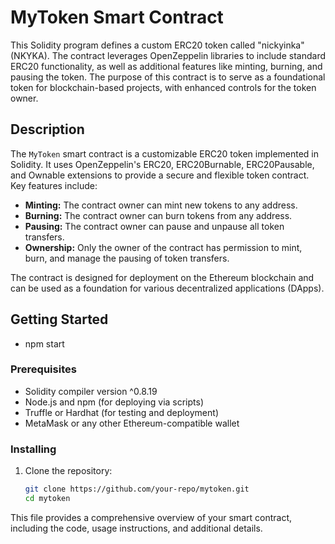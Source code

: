 # MyToken Smart Contract

This Solidity program defines a custom ERC20 token called "nickyinka" (NKYKA). The contract leverages OpenZeppelin libraries to include standard ERC20 functionality, as well as additional features like minting, burning, and pausing the token. The purpose of this contract is to serve as a foundational token for blockchain-based projects, with enhanced controls for the token owner.

## Description

The `MyToken` smart contract is a customizable ERC20 token implemented in Solidity. It uses OpenZeppelin's ERC20, ERC20Burnable, ERC20Pausable, and Ownable extensions to provide a secure and flexible token contract. Key features include:

- **Minting:** The contract owner can mint new tokens to any address.
- **Burning:** The contract owner can burn tokens from any address.
- **Pausing:** The contract owner can pause and unpause all token transfers.
- **Ownership:** Only the owner of the contract has permission to mint, burn, and manage the pausing of token transfers.

The contract is designed for deployment on the Ethereum blockchain and can be used as a foundation for various decentralized applications (DApps).

## Getting Started
- npm start

### Prerequisites

- Solidity compiler version ^0.8.19
- Node.js and npm (for deploying via scripts)
- Truffle or Hardhat (for testing and deployment)
- MetaMask or any other Ethereum-compatible wallet

### Installing

1. Clone the repository:

   ```bash
   git clone https://github.com/your-repo/mytoken.git
   cd mytoken


This file provides a comprehensive overview of your smart contract, including the code, usage instructions, and additional details.
